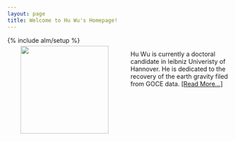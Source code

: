 ```yaml
---
layout: page
title: Welcome to Hu Wu's Homepage!
---
```

{% include alm/setup %}
<script language="javascript">
$($("#home").children()[0]).css('color', '#EC6197');
</script>

<div name="photo" style="position:relative;float:left;margin:-10px 50px 30px 30px;" width="200px" height="200px">
<img src="http://wuhu-ife.github.io/homepage/imgs/portray.jpg" height="200px" >
</div>

Hu Wu is currently a doctoral candidate in leibniz Univeristy of Hannover. He is dedicated to the recovery of the earth gravity filed from GOCE data. [[Read More...]](http://wuhu-ife.github.io/homepage/cv.html)